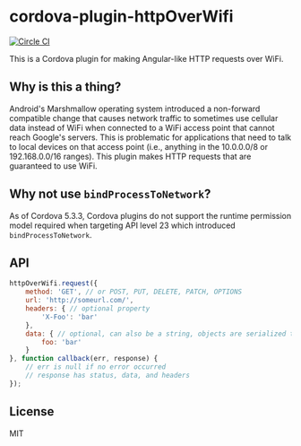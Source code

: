# cordova-plugin-httpOverWifi

[![Circle CI](https://circleci.com/gh/CanTireInnovations/cordova-plugin-httpOverWifi.svg?style=svg)](https://circleci.com/gh/CanTireInnovations/cordova-plugin-httpOverWifi)

This is a Cordova plugin for making Angular-like HTTP requests over WiFi.

## Why is this a thing?

Android's Marshmallow operating system introduced a non-forward compatible
change that causes network traffic to sometimes use cellular data instead of
WiFi when connected to a WiFi access point that cannot reach Google's servers.
This is problematic for applications that need to talk to local devices on
that access point (i.e., anything in the 10.0.0.0/8 or 192.168.0.0/16 ranges).
This plugin makes HTTP requests that are guaranteed to use WiFi.

## Why not use `bindProcessToNetwork`?

As of Cordova 5.3.3, Cordova plugins do not support the runtime permission
model required when targeting API level 23 which introduced
`bindProcessToNetwork`.

## API

```JavaScript
httpOverWifi.request({
    method: 'GET', // or POST, PUT, DELETE, PATCH, OPTIONS
    url: 'http://someurl.com/',
    headers: { // optional property
        'X-Foo': 'bar'
    },
    data: { // optional, can also be a string, objects are serialized to JSON
        foo: 'bar'
    }
}, function callback(err, response) {
    // err is null if no error occurred
    // response has status, data, and headers
});
```

## License

MIT
